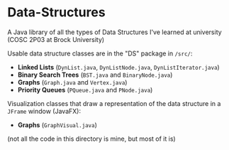 # Data-Structures
A Java library of all the types of Data Structures I've learned at university (COSC 2P03 at Brock University)

Usable data structure classes are in the "DS" package in `/src/`:
- **Linked Lists** (`DynList.java`, `DynListNode.java`, `DynListIterator.java`)
- **Binary Search Trees** (`BST.java` and `BinaryNode.java`)
- **Graphs** (`Graph.java` and `Vertex.java`)
- **Priority Queues** (`PQueue.java` and `PNode.java`)

Visualization classes that draw a representation of the data structure in a `JFrame` window (JavaFX):
- **Graphs** (`GraphVisual.java`)

(not all the code in this directory is mine, but most of it is)
